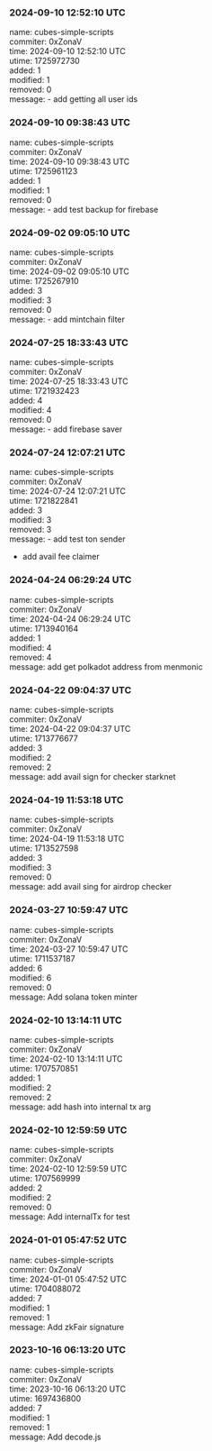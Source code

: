 ### 2024-09-10 12:52:10 UTC
name: cubes-simple-scripts  
commiter: 0xZonaV  
time: 2024-09-10 12:52:10 UTC  
utime: 1725972730  
added: 1  
modified: 1  
removed: 0  
message: - add getting all user ids

### 2024-09-10 09:38:43 UTC
name: cubes-simple-scripts  
commiter: 0xZonaV  
time: 2024-09-10 09:38:43 UTC  
utime: 1725961123  
added: 1  
modified: 1  
removed: 0  
message: - add test backup for firebase

### 2024-09-02 09:05:10 UTC
name: cubes-simple-scripts  
commiter: 0xZonaV  
time: 2024-09-02 09:05:10 UTC  
utime: 1725267910  
added: 3  
modified: 3  
removed: 0  
message: - add mintchain filter

### 2024-07-25 18:33:43 UTC
name: cubes-simple-scripts  
commiter: 0xZonaV  
time: 2024-07-25 18:33:43 UTC  
utime: 1721932423  
added: 4  
modified: 4  
removed: 0  
message: - add firebase saver

### 2024-07-24 12:07:21 UTC
name: cubes-simple-scripts  
commiter: 0xZonaV  
time: 2024-07-24 12:07:21 UTC  
utime: 1721822841  
added: 3  
modified: 3  
removed: 3  
message: - add test ton sender

- add avail fee claimer

### 2024-04-24 06:29:24 UTC
name: cubes-simple-scripts  
commiter: 0xZonaV  
time: 2024-04-24 06:29:24 UTC  
utime: 1713940164  
added: 1  
modified: 4  
removed: 4  
message: add get polkadot address from menmonic

### 2024-04-22 09:04:37 UTC
name: cubes-simple-scripts  
commiter: 0xZonaV  
time: 2024-04-22 09:04:37 UTC  
utime: 1713776677  
added: 3  
modified: 2  
removed: 2  
message: add avail sign for checker starknet

### 2024-04-19 11:53:18 UTC
name: cubes-simple-scripts  
commiter: 0xZonaV  
time: 2024-04-19 11:53:18 UTC  
utime: 1713527598  
added: 3  
modified: 3  
removed: 0  
message: add avail sing for airdrop checker

### 2024-03-27 10:59:47 UTC
name: cubes-simple-scripts  
commiter: 0xZonaV  
time: 2024-03-27 10:59:47 UTC  
utime: 1711537187  
added: 6  
modified: 6  
removed: 0  
message: Add solana token minter

### 2024-02-10 13:14:11 UTC
name: cubes-simple-scripts  
commiter: 0xZonaV  
time: 2024-02-10 13:14:11 UTC  
utime: 1707570851  
added: 1  
modified: 2  
removed: 2  
message: add hash into internal tx arg

### 2024-02-10 12:59:59 UTC
name: cubes-simple-scripts  
commiter: 0xZonaV  
time: 2024-02-10 12:59:59 UTC  
utime: 1707569999  
added: 2  
modified: 2  
removed: 0  
message: Add internalTx for test

### 2024-01-01 05:47:52 UTC
name: cubes-simple-scripts  
commiter: 0xZonaV  
time: 2024-01-01 05:47:52 UTC  
utime: 1704088072  
added: 7  
modified: 1  
removed: 1  
message: Add zkFair signature

### 2023-10-16 06:13:20 UTC
name: cubes-simple-scripts  
commiter: 0xZonaV  
time: 2023-10-16 06:13:20 UTC  
utime: 1697436800  
added: 7  
modified: 1  
removed: 1  
message: Add decode.js

